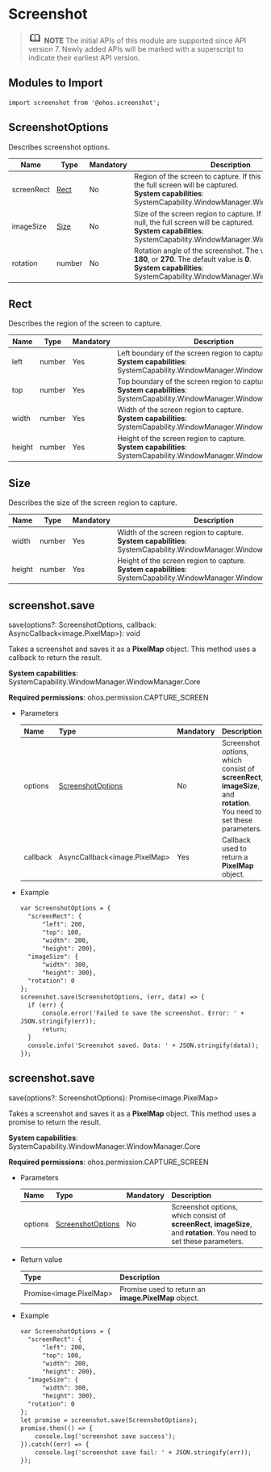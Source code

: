 # Screenshot

> ![icon-note.gif](public_sys-resources/icon-note.gif) **NOTE**
> The initial APIs of this module are supported since API version 7. Newly added APIs will be marked with a superscript to indicate their earliest API version.

## Modules to Import

```
import screenshot from '@ohos.screenshot';
```

## ScreenshotOptions

Describes screenshot options.

| Name| Type| Mandatory| Description|
| ---------- | ------------- | ---- | ------------------------------------------------------------ |
| screenRect | [Rect](#Rect) | No| Region of the screen to capture. If this parameter is null, the full screen will be captured. <br/>**System capabilities**: SystemCapability.WindowManager.WindowManager.Core|
| imageSize  | [Size](#Size) | No| Size of the screen region to capture. If this parameter is null, the full screen will be captured. <br/>**System capabilities**: SystemCapability.WindowManager.WindowManager.Core|
| rotation   | number        | No| Rotation angle of the screenshot. The value can be **0**, **90**, **180**, or **270**. The default value is **0**. <br/>**System capabilities**: SystemCapability.WindowManager.WindowManager.Core|


## Rect

Describes the region of the screen to capture.

| Name| Type| Mandatory| Description|
| ------ | ------ | ---- | ------------------------------------------------------------ |
| left   | number | Yes| Left boundary of the screen region to capture. <br/>**System capabilities**: SystemCapability.WindowManager.WindowManager.Core|
| top    | number | Yes| Top boundary of the screen region to capture. <br/>**System capabilities**: SystemCapability.WindowManager.WindowManager.Core|
| width  | number | Yes| Width of the screen region to capture. <br/>**System capabilities**: SystemCapability.WindowManager.WindowManager.Core|
| height | number | Yes| Height of the screen region to capture. <br/>**System capabilities**: SystemCapability.WindowManager.WindowManager.Core|


## Size

Describes the size of the screen region to capture.

| Name| Type| Mandatory| Description|
| ------ | ------ | ---- | ------------------------------------------------------------ |
| width  | number | Yes| Width of the screen region to capture. <br/>**System capabilities**: SystemCapability.WindowManager.WindowManager.Core|
| height | number | Yes| Height of the screen region to capture. <br/>**System capabilities**: SystemCapability.WindowManager.WindowManager.Core|

## screenshot.save

save(options?: ScreenshotOptions, callback: AsyncCallback&lt;image.PixelMap&gt;): void

Takes a screenshot and saves it as a **PixelMap** object. This method uses a callback to return the result.

**System capabilities**: SystemCapability.WindowManager.WindowManager.Core

**Required permissions**: ohos.permission.CAPTURE_SCREEN

- Parameters

  | Name| Type| Mandatory| Description|
  | -------- | --------------------------------------- | ---- | ------------------------------------------------------------ |
  | options  | [ScreenshotOptions](#ScreenshotOptions) | No| Screenshot options, which consist of **screenRect**, **imageSize**, and **rotation**. You need to set these parameters.|
  | callback | AsyncCallback&lt;image.PixelMap&gt;     | Yes| Callback used to return a **PixelMap** object.|

- Example

  ```
  var ScreenshotOptions = {
  	"screenRect": {
  		"left": 200,
  		"top": 100,
  		"width": 200,
  		"height": 200},
  	"imageSize": {
  		"width": 300,
  		"height": 300},
  	"rotation": 0
  };
  screenshot.save(ScreenshotOptions, (err, data) => {
  	if (err) {
  		console.error('Failed to save the screenshot. Error: ' + JSON.stringify(err));
  		return;
  	}
  	console.info('Screenshot saved. Data: ' + JSON.stringify(data));
  });
  ```

## screenshot.save

save(options?: ScreenshotOptions): Promise&lt;image.PixelMap&gt;

Takes a screenshot and saves it as a **PixelMap** object. This method uses a promise to return the result.

**System capabilities**: SystemCapability.WindowManager.WindowManager.Core

**Required permissions**: ohos.permission.CAPTURE_SCREEN

- Parameters

  | Name| Type| Mandatory| Description|
  | ------- | --------------------------------------- | ---- | ------------------------------------------------------------ |
  | options | [ScreenshotOptions](#ScreenshotOptions) | No| Screenshot options, which consist of **screenRect**, **imageSize**, and **rotation**. You need to set these parameters.|

- Return value

  | Type| Description|
  | ----------------------------- | ----------------------------------------------- |
  | Promise&lt;image.PixelMap&gt; | Promise used to return an **image.PixelMap** object.|

- Example

  ```
  var ScreenshotOptions = {
  	"screenRect": {
  		"left": 200,
  		"top": 100,
  		"width": 200,
  		"height": 200},
  	"imageSize": {
  		"width": 300,
  		"height": 300},
  	"rotation": 0
  };
  let promise = screenshot.save(ScreenshotOptions);
  promise.then(() => {
      console.log('screenshot save success');
  }).catch((err) => {
      console.log('screenshot save fail: ' + JSON.stringify(err));
  });
  ```
